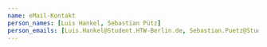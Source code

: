 ```yaml
---
name: eMail-Kontakt
person_names: [Luis Hankel, Sebastian Pütz]
person_emails: [Luis.Hankel@Student.HTW-Berlin.de, Sebastian.Puetz@Student.HTW-Berlin.de]
---
```


